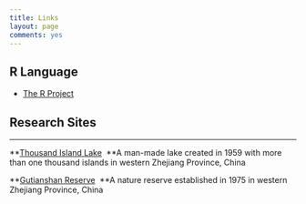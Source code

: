 ```yaml
---
title: Links
layout: page
comments: yes
---
```



## R Language

- [The R Project](http://www.r-project.org/)

## Research Sites
--------------

**[Thousand Island Lake](http://xingfeng.si/links/thousand-island-lake)  **A man-made lake created in 1959 with more than one thousand islands in western Zhejiang Province, China

**[Gutianshan Reserve](http://xingfengsi/links/gutianshan-reserve)  **A nature reserve established in 1975 in western Zhejiang Province, China

